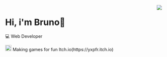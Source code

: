 <img align="right" src="https://github-readme-stats.vercel.app/api/top-langs/?username=brunopstephan&theme=dracula">
<h1 align="left">Hi, i'm Bruno👋</h1>
<p align="left">💻 Web Developer</p>
<p align="left"><img width="20px" src="https://static.itch.io/images/itchio-textless-black.svg"> Making games for fun Itch.io(https://yxpfr.itch.io)</p>





